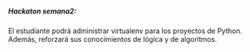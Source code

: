 ##### Hackaton semana2:
El estudiante podrá administrar virtualenv para los proyectos de Python. Además, reforzará sus conocimientos de lógica y de algoritmos.
